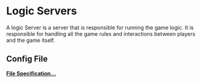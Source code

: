 # Logic Servers

A logic Server is a server that is responsible for running the game logic. It is responsible for handling all the game rules and interactions between players and the game itself.

## Config File

[**File Specification...**](/develop/servers/logic-servers/lgcsrvcf)
